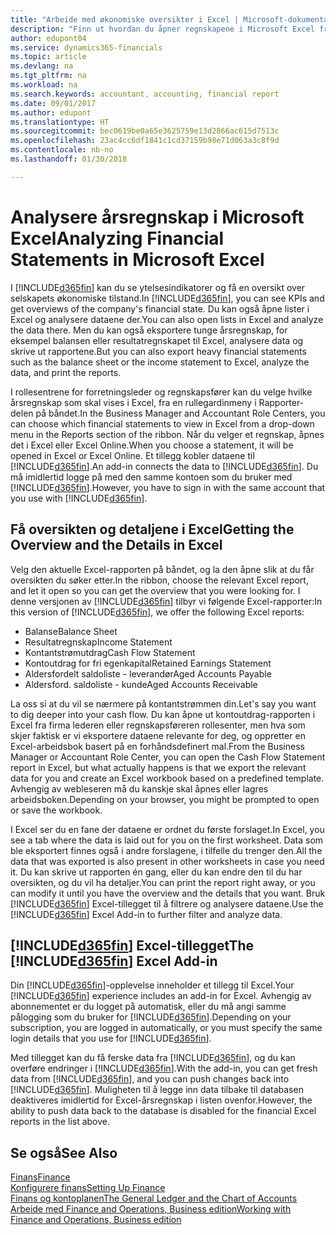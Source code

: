 ```yaml
---
title: "Arbeide med økonomiske oversikter i Excel | Microsoft-dokumentasjon"
description: "Finn ut hvordan du åpner regnskapene i Microsoft Excel fra Finance and Operations, Business edition for bedre analyser."
author: edupont04
ms.service: dynamics365-financials
ms.topic: article
ms.devlang: na
ms.tgt_pltfrm: na
ms.workload: na
ms.search.keywords: accountant, accounting, financial report
ms.date: 09/01/2017
ms.author: edupont
ms.translationtype: HT
ms.sourcegitcommit: bec0619be0a65e3625759e13d2866ac615d7513c
ms.openlocfilehash: 23ac4cc6df1841c1cd37159b98e71d063a3c8f9d
ms.contentlocale: nb-no
ms.lasthandoff: 01/30/2018

---
```

# <a name="analyzing-financial-statements-in-microsoft-excel"></a><span data-ttu-id="a9ad8-103">Analysere årsregnskap i Microsoft Excel</span><span class="sxs-lookup"><span data-stu-id="a9ad8-103">Analyzing Financial Statements in Microsoft Excel</span></span>
<span data-ttu-id="a9ad8-104">I [!INCLUDE[d365fin](includes/d365fin_md.md)] kan du se ytelsesindikatorer og få en oversikt over selskapets økonomiske tilstand.</span><span class="sxs-lookup"><span data-stu-id="a9ad8-104">In [!INCLUDE[d365fin](includes/d365fin_md.md)], you can see KPIs and get overviews of the company's financial state.</span></span> <span data-ttu-id="a9ad8-105">Du kan også åpne lister i Excel og analysere dataene der.</span><span class="sxs-lookup"><span data-stu-id="a9ad8-105">You can also open lists in Excel and analyze the data there.</span></span> <span data-ttu-id="a9ad8-106">Men du kan også eksportere tunge årsregnskap, for eksempel balansen eller resultatregnskapet til Excel, analysere data og skrive ut rapportene.</span><span class="sxs-lookup"><span data-stu-id="a9ad8-106">But you can also export heavy financial statements such as the balance sheet or the income statement to Excel, analyze the data, and print the reports.</span></span>  

<span data-ttu-id="a9ad8-107">I rollesentrene for forretningsleder og regnskapsfører kan du velge hvilke årsregnskap som skal vises i Excel, fra en rullegardinmeny i Rapporter-delen på båndet.</span><span class="sxs-lookup"><span data-stu-id="a9ad8-107">In the Business Manager and Accountant Role Centers, you can choose which financial statements to view in Excel from a drop-down menu in the Reports section of the ribbon.</span></span> <span data-ttu-id="a9ad8-108">Når du velger et regnskap, åpnes det i Excel eller Excel Online.</span><span class="sxs-lookup"><span data-stu-id="a9ad8-108">When you choose a statement, it will be opened in Excel or Excel Online.</span></span> <span data-ttu-id="a9ad8-109">Et tillegg kobler dataene til [!INCLUDE[d365fin](includes/d365fin_md.md)].</span><span class="sxs-lookup"><span data-stu-id="a9ad8-109">An add-in connects the data to [!INCLUDE[d365fin](includes/d365fin_md.md)].</span></span> <span data-ttu-id="a9ad8-110">Du må imidlertid logge på med den samme kontoen som du bruker med [!INCLUDE[d365fin](includes/d365fin_md.md)].</span><span class="sxs-lookup"><span data-stu-id="a9ad8-110">However, you have to sign in with the same account that you use with [!INCLUDE[d365fin](includes/d365fin_md.md)].</span></span>  

## <a name="getting-the-overview-and-the-details-in-excel"></a><span data-ttu-id="a9ad8-111">Få oversikten og detaljene i Excel</span><span class="sxs-lookup"><span data-stu-id="a9ad8-111">Getting the Overview and the Details in Excel</span></span>
<span data-ttu-id="a9ad8-112">Velg den aktuelle Excel-rapporten på båndet, og la den åpne slik at du får oversikten du søker etter.</span><span class="sxs-lookup"><span data-stu-id="a9ad8-112">In the ribbon, choose the relevant Excel report, and let it open so you can get the overview that you were looking for.</span></span> <span data-ttu-id="a9ad8-113">I denne versjonen av [!INCLUDE[d365fin](includes/d365fin_md.md)] tilbyr vi følgende Excel-rapporter:</span><span class="sxs-lookup"><span data-stu-id="a9ad8-113">In this version of [!INCLUDE[d365fin](includes/d365fin_md.md)], we offer the following Excel reports:</span></span>

- <span data-ttu-id="a9ad8-114">Balanse</span><span class="sxs-lookup"><span data-stu-id="a9ad8-114">Balance Sheet</span></span>  
- <span data-ttu-id="a9ad8-115">Resultatregnskap</span><span class="sxs-lookup"><span data-stu-id="a9ad8-115">Income Statement</span></span>  
- <span data-ttu-id="a9ad8-116">Kontantstrømutdrag</span><span class="sxs-lookup"><span data-stu-id="a9ad8-116">Cash Flow Statement</span></span>  
- <span data-ttu-id="a9ad8-117">Kontoutdrag for fri egenkapital</span><span class="sxs-lookup"><span data-stu-id="a9ad8-117">Retained Earnings Statement</span></span>  
- <span data-ttu-id="a9ad8-118">Aldersfordelt saldoliste - leverandør</span><span class="sxs-lookup"><span data-stu-id="a9ad8-118">Aged Accounts Payable</span></span>  
- <span data-ttu-id="a9ad8-119">Aldersford. saldoliste - kunde</span><span class="sxs-lookup"><span data-stu-id="a9ad8-119">Aged Accounts Receivable</span></span>  

<span data-ttu-id="a9ad8-120">La oss si at du vil se nærmere på kontantstrømmen din.</span><span class="sxs-lookup"><span data-stu-id="a9ad8-120">Let's say you want to dig deeper into your cash flow.</span></span> <span data-ttu-id="a9ad8-121">Du kan åpne ut kontoutdrag-rapporten i Excel fra firma lederen eller regnskapsføreren rollesenter, men hva som skjer faktisk er vi eksportere dataene relevante for deg, og oppretter en Excel-arbeidsbok basert på en forhåndsdefinert mal.</span><span class="sxs-lookup"><span data-stu-id="a9ad8-121">From the Business Manager or Accountant Role Center, you can open the Cash Flow Statement report in Excel, but what actually happens is that we export the relevant data for you and create an Excel workbook based on a predefined template.</span></span> <span data-ttu-id="a9ad8-122">Avhengig av webleseren må du kanskje skal åpnes eller lagres arbeidsboken.</span><span class="sxs-lookup"><span data-stu-id="a9ad8-122">Depending on your browser, you might be prompted to open or save the workbook.</span></span>  

<span data-ttu-id="a9ad8-123">I Excel ser du en fane der dataene er ordnet du første forslaget.</span><span class="sxs-lookup"><span data-stu-id="a9ad8-123">In Excel, you see a tab where the data is laid out for you on the first worksheet.</span></span> <span data-ttu-id="a9ad8-124">Data som ble eksportert finnes også i andre forslagene, i tilfelle du trenger den.</span><span class="sxs-lookup"><span data-stu-id="a9ad8-124">All the data that was exported is also present in other worksheets in case you need it.</span></span> <span data-ttu-id="a9ad8-125">Du kan skrive ut rapporten én gang, eller du kan endre den til du har oversikten, og du vil ha detaljer.</span><span class="sxs-lookup"><span data-stu-id="a9ad8-125">You can print the report right away, or you can modify it until you have the overview and the details that you want.</span></span> <span data-ttu-id="a9ad8-126">Bruk [!INCLUDE[d365fin](includes/d365fin_md.md)] Excel-tillegget til å filtrere og analysere dataene.</span><span class="sxs-lookup"><span data-stu-id="a9ad8-126">Use the [!INCLUDE[d365fin](includes/d365fin_md.md)] Excel Add-in to further filter and analyze data.</span></span>  

## <a name="the-included365finincludesd365finmdmd-excel-add-in"></a><span data-ttu-id="a9ad8-127">[!INCLUDE[d365fin](includes/d365fin_md.md)] Excel-tillegget</span><span class="sxs-lookup"><span data-stu-id="a9ad8-127">The [!INCLUDE[d365fin](includes/d365fin_md.md)] Excel Add-in</span></span>
<span data-ttu-id="a9ad8-128">Din [!INCLUDE[d365fin](includes/d365fin_md.md)]-opplevelse inneholder et tillegg til Excel.</span><span class="sxs-lookup"><span data-stu-id="a9ad8-128">Your [!INCLUDE[d365fin](includes/d365fin_md.md)] experience includes an add-in for Excel.</span></span> <span data-ttu-id="a9ad8-129">Avhengig av abonnementet er du logget på automatisk, eller du må angi samme pålogging som du bruker for [!INCLUDE[d365fin](includes/d365fin_md.md)].</span><span class="sxs-lookup"><span data-stu-id="a9ad8-129">Depending on your subscription, you are logged in automatically, or you must specify the same login details that you use for [!INCLUDE[d365fin](includes/d365fin_md.md)].</span></span>  

<span data-ttu-id="a9ad8-130">Med tillegget kan du få ferske data fra [!INCLUDE[d365fin](includes/d365fin_md.md)], og du kan overføre endringer i [!INCLUDE[d365fin](includes/d365fin_md.md)].</span><span class="sxs-lookup"><span data-stu-id="a9ad8-130">With the add-in, you can get fresh data from [!INCLUDE[d365fin](includes/d365fin_md.md)], and you can push changes back into [!INCLUDE[d365fin](includes/d365fin_md.md)].</span></span> <span data-ttu-id="a9ad8-131">Muligheten til å legge inn data tilbake til databasen deaktiveres imidlertid for Excel-årsregnskap i listen ovenfor.</span><span class="sxs-lookup"><span data-stu-id="a9ad8-131">However, the ability to push data back to the database is disabled for the financial Excel reports in the list above.</span></span>  

## <a name="see-also"></a><span data-ttu-id="a9ad8-132">Se også</span><span class="sxs-lookup"><span data-stu-id="a9ad8-132">See Also</span></span>
[<span data-ttu-id="a9ad8-133">Finans</span><span class="sxs-lookup"><span data-stu-id="a9ad8-133">Finance</span></span>](finance.md)  
[<span data-ttu-id="a9ad8-134">Konfigurere finans</span><span class="sxs-lookup"><span data-stu-id="a9ad8-134">Setting Up Finance</span></span>](finance-setup-finance.md)  
[<span data-ttu-id="a9ad8-135">Finans og kontoplanen</span><span class="sxs-lookup"><span data-stu-id="a9ad8-135">The General Ledger and the Chart of Accounts</span></span>](finance-general-ledger.md)  
[<span data-ttu-id="a9ad8-136">Arbeide med Finance and Operations, Business edition</span><span class="sxs-lookup"><span data-stu-id="a9ad8-136">Working with Finance and Operations, Business edition</span></span>](ui-work-product.md)  

